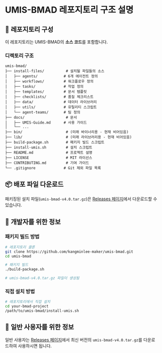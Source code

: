 # UMIS-BMAD 레포지토리 구조 설명

## 📁 레포지토리 구성

이 레포지토리는 UMIS-BMAD의 **소스 코드**를 포함합니다.

### 디렉토리 구조
```
umis-bmad/
├── install-files/          # 설치될 파일들의 소스
│   ├── agents/            # 6개 에이전트 정의
│   ├── workflows/         # 워크플로우 정의
│   ├── tasks/             # 작업 정의
│   ├── templates/         # 문서 템플릿
│   ├── checklists/        # 품질 체크리스트
│   ├── data/              # 데이터 라이브러리
│   ├── utils/             # 유틸리티 스크립트
│   └── agent-teams/       # 팀 정의
├── docs/                   # 문서
│   ├── UMIS-Guide.md      # 사용 가이드
│   └── ...
├── bin/                    # (미래 바이너리용 - 현재 비어있음)
├── lib/                    # (미래 라이브러리용 - 현재 비어있음)
├── build-package.sh        # 패키지 빌드 스크립트
├── install-umis.sh         # 설치 스크립트
├── README.md               # 프로젝트 설명
├── LICENSE                 # MIT 라이선스
├── CONTRIBUTING.md         # 기여 가이드
└── .gitignore             # Git 제외 파일 목록
```

## 📦 배포 파일 다운로드

패키징된 설치 파일(`umis-bmad-v4.0.tar.gz`)은 [Releases 페이지](https://github.com/kangminlee-maker/umis-bmad/releases)에서 다운로드할 수 있습니다.

## 🔧 개발자를 위한 정보

### 패키지 빌드 방법
```bash
# 레포지토리 클론
git clone https://github.com/kangminlee-maker/umis-bmad.git
cd umis-bmad

# 패키지 빌드
./build-package.sh

# umis-bmad-v4.0.tar.gz 파일이 생성됨
```

### 직접 설치 방법
```bash
# 레포지토리에서 직접 설치
cd your-bmad-project
/path/to/umis-bmad/install-umis.sh
```

## 🌟 일반 사용자를 위한 정보

일반 사용자는 [Releases 페이지](https://github.com/kangminlee-maker/umis-bmad/releases)에서 최신 버전의 `umis-bmad-v4.0.tar.gz`를 다운로드하여 사용하시면 됩니다.
